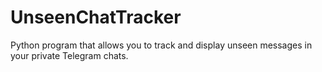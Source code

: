 # UnseenChatTracker
Python program that allows you to track and display unseen messages in your private Telegram chats.
